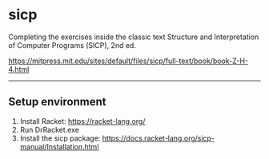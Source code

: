 # sicp
Completing the exercises inside the classic text Structure and Interpretation of Computer Programs (SICP), 2nd ed.

https://mitpress.mit.edu/sites/default/files/sicp/full-text/book/book-Z-H-4.html

---
## Setup environment
1) Install Racket: https://racket-lang.org/
2) Run DrRacket.exe
3) Install the sicp package: https://docs.racket-lang.org/sicp-manual/Installation.html